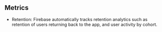 ## Metrics
- Retention: Firebase automatically tracks retention analytics such as retention of users returning back to the app, and user activity by cohort.
